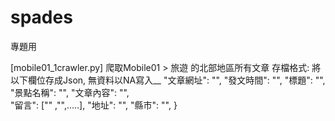 # spades
專題用

[mobile01_1crawler.py]
爬取Mobile01 > 旅遊 的北部地區所有文章
存檔格式: 將以下欄位存成Json, 無資料以NA寫入__
"文章網址": "",
"發文時間": "",
"標題": "",
"景點名稱": "", 
"文章內容": "",  
"留言": ["" ,"",.....],
"地址": "", 
"縣市": "",
}
